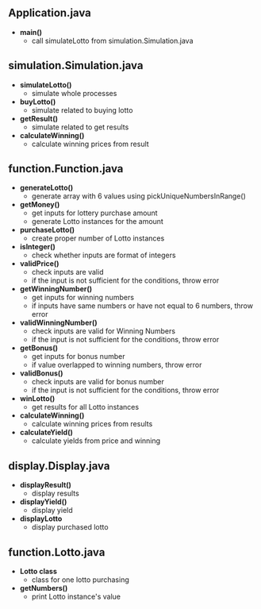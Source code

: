 ## Application.java

* **main()**
    * call simulateLotto from simulation.Simulation.java

## simulation.Simulation.java

* **simulateLotto()**
    * simulate whole processes
* **buyLotto()**
    * simulate related to buying lotto
* **getResult()**
    * simulate related to get results
* **calculateWinning()**
    * calculate winning prices from result

## function.Function.java

* **generateLotto()**
    * generate array with 6 values using pickUniqueNumbersInRange()
* **getMoney()**
    * get inputs for lottery purchase amount
    * generate Lotto instances for the amount
* **purchaseLotto()**
    * create proper number of Lotto instances
* **isInteger()**
    * check whether inputs are format of integers
* **validPrice()**
    * check inputs are valid
    * if the input is not sufficient for the conditions, throw error
* **getWinningNumber()**
    * get inputs for winning numbers
    * if inputs have same numbers or have not equal to 6 numbers, throw error
* **validWinningNumber()**
    * check inputs are valid for Winning Numbers
    * if the input is not sufficient for the conditions, throw error
* **getBonus()**
    * get inputs for bonus number
    * if value overlapped to winning numbers, throw error
* **validBonus()**
    * check inputs are valid for bonus number
    * if the input is not sufficient for the conditions, throw error
* **winLotto()**
    * get results for all Lotto instances
* **calculateWinning()**
    * calculate winning prices from results
* **calculateYield()**
    * calculate yields from price and winning

## display.Display.java

* **displayResult()**
    * display results
* **displayYield()**
    * display yield
* **displayLotto**
    * display purchased lotto

## function.Lotto.java

* **Lotto class**
    * class for one lotto purchasing
* **getNumbers()**
    * print Lotto instance's value